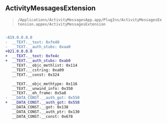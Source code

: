## ActivityMessagesExtension

> `/Applications/ActivityMessagesApp.app/PlugIns/ActivityMessagesExtension.appex/ActivityMessagesExtension`

```diff

-819.0.0.0.0
-  __TEXT.__text: 0xfe40
-  __TEXT.__auth_stubs: 0xaa0
+821.0.0.0.0
+  __TEXT.__text: 0xfe4c
+  __TEXT.__auth_stubs: 0xab0
   __TEXT.__objc_methlist: 0x114
   __TEXT.__cstring: 0xa09
   __TEXT.__const: 0x324

   __TEXT.__objc_methtype: 0x116
   __TEXT.__unwind_info: 0x350
   __TEXT.__eh_frame: 0x5a8
-  __DATA_CONST.__auth_got: 0x550
+  __DATA_CONST.__auth_got: 0x558
   __DATA_CONST.__got: 0x138
   __DATA_CONST.__auth_ptr: 0x130
   __DATA_CONST.__const: 0x678

```

